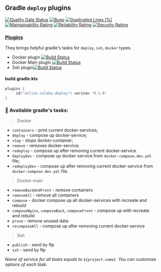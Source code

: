 ## Gradle `deploy` plugins

[![Quality Gate Status](https://sonarcloud.io/api/project_badges/measure?project=steklopod_gradle-docker-plugin&metric=alert_status)](https://sonarcloud.io/dashboard?id=steklopod_gradle-docker-plugin)
[![Bugs](https://sonarcloud.io/api/project_badges/measure?project=steklopod_gradle-docker-plugin&metric=bugs)](https://sonarcloud.io/dashboard?id=steklopod_gradle-docker-plugin)
[![Duplicated Lines (%)](https://sonarcloud.io/api/project_badges/measure?project=steklopod_gradle-docker-plugin&metric=duplicated_lines_density)](https://sonarcloud.io/dashboard?id=steklopod_gradle-docker-plugin)
[![Maintainability Rating](https://sonarcloud.io/api/project_badges/measure?project=steklopod_gradle-docker-plugin&metric=sqale_rating)](https://sonarcloud.io/dashboard?id=steklopod_gradle-docker-plugin)
[![Reliability Rating](https://sonarcloud.io/api/project_badges/measure?project=steklopod_gradle-docker-plugin&metric=reliability_rating)](https://sonarcloud.io/dashboard?id=steklopod_gradle-docker-plugin)
[![Security Rating](https://sonarcloud.io/api/project_badges/measure?project=steklopod_gradle-docker-plugin&metric=security_rating)](https://sonarcloud.io/dashboard?id=steklopod_gradle-docker-plugin)

### [Plugins](https://login.gradle.org/search?term=colaba.online)
They brings helpful gradle's tasks for `deploy`, `ssh`, `docker` types.
* Docker plugin [![Build Status](https://travis-ci.org/steklopod/gradle-docker-plugin.svg?branch=master)](https://travis-ci.org/steklopod/gradle-docker-plugin)
* Docker Main plugin [![Build Status](https://travis-ci.org/steklopod/gradle-docker-main-plugin.svg?branch=master)](https://travis-ci.org/steklopod/gradle-docker-main-plugin)
* Ssh plugin[![Build Status](https://travis-ci.org/steklopod/gradle-ssh-plugin.svg?branch=master)](https://travis-ci.org/steklopod/gradle-ssh-plugin)

#### build.gradle.kts

```kotlin
plugins {
     id("online.colaba.deploy") version "0.1.6"
}
```

### 🎯 Available gradle's tasks:

> Docker
* `containers` - print current docker-services;
* `deploy`     - compose up docker-service;
* `stop`       - stops docker-container;
* `remove`     - removes docker-service;
* `redeploy`   - compose up after removing current docker-service.
* `deployDev` - compose up  docker-service from `docker-compose.dev.yml` file;
* `redeployDev` - compose up after removing current docker-service from `docker-compose.dev.yml` file.

> Docker-main
* `removeBackAndFront` - remove containers
* `removeAll` - remove all containers
* `compose` - docker compose up all docker-services with recreate and rebuild
* `composeNginx`, `composeBack`, `composeFront` - compose up with recreate and rebuild
* `prune` - remove unused data
* `recomposeAll` - compose up after removing current docker-service

> Ssh
* `publish` - send by ftp
* `ssh` - send by ftp

_Name of service for all tasks equals to `${project.name}`. You can customize options of each task._
